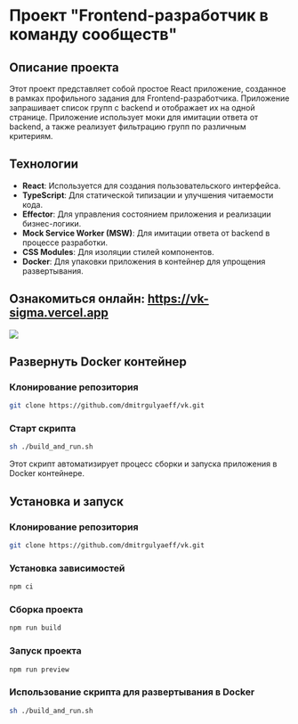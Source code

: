 # Проект "Frontend-разработчик в команду сообществ"

## Описание проекта

Этот проект представляет собой простое React приложение, созданное в рамках профильного задания для Frontend-разработчика. Приложение запрашивает список групп с backend и отображает их на одной странице. Приложение использует моки для имитации ответа от backend, а также реализует фильтрацию групп по различным критериям.

## Технологии

- **React**: Используется для создания пользовательского интерфейса.
- **TypeScript**: Для статической типизации и улучшения читаемости кода.
- **Effector**: Для управления состоянием приложения и реализации бизнес-логики.
- **Mock Service Worker (MSW)**: Для имитации ответа от backend в процессе разработки.
- **CSS Modules**: Для изоляции стилей компонентов.
- **Docker**: Для упаковки приложения в контейнер для упрощения развертывания.

## Ознакомиться онлайн: https://vk-sigma.vercel.app
![](https://i.gifer.com/origin/68/68f87b37ccfde22769262c7cdc7b2b0b_w200.gif)

## Развернуть Docker контейнер
### Клонирование репозитория

```bash 
git clone https://github.com/dmitrgulyaeff/vk.git
```

### Старт скрипта
```bash 
sh ./build_and_run.sh
```
Этот скрипт автоматизирует процесс сборки и запуска приложения в Docker контейнере.

## Установка и запуск

### Клонирование репозитория

```bash 
git clone https://github.com/dmitrgulyaeff/vk.git
```

### Установка зависимостей

```bash
npm ci
```

### Сборка проекта

```bash
npm run build
```

### Запуск проекта

```bash
npm run preview
```

### Использование скрипта для развертывания в Docker
```bash
sh ./build_and_run.sh
```

